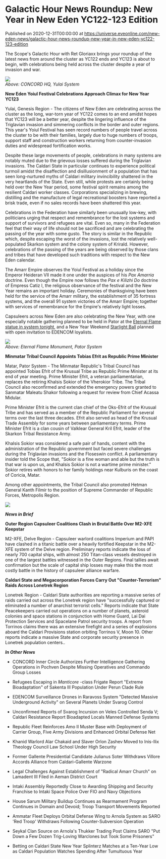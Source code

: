 # Galactic Hour News Roundup: New Year in New Eden YC122-123 Edition
Published on 2020-12-31T00:00:00 at https://universe.eveonline.com/new-eden-news/galactic-hour-news-roundup-new-year-in-new-eden-yc122-123-edition

The Scope's Galactic Hour with Ret Gloriaxx brings your roundup of the latest news from around the cluster as YC122 ends and YC123 is about to begin, with celebrations being held across the cluster despite a year of invasion and war.

![](https://web.ccpgamescdn.com/fiction/eveonline/worldnews/images/yulai_concord_hq.png)  
_Above: CONCORD HQ, Yulai System_

**New Eden Yoiul Festival Celebrations Approach Climax for New Year YC123**

Yulai, Genesis Region - The citizens of New Eden are celebrating across the cluster as the long, war-torn year of YC122 comes to an end amidst hopes that YC123 will be a better year, despite the lingering influence of the Triglavian invasion and simmering conflicts in the border and outer regions. This year's Yoiul Festival has seen record numbers of people travel across the cluster to be with their families, largely due to huge numbers of troops, support staff and construction workers returning from counter-invasion duties and widespread fortification works.

Despite these large movements of people, celebrations in many systems are notably muted due to the grievous losses suffered during the Triglavian invasions. The Caldari State in particular continues to experience political turmoil amidst the disaffection and disillusionment of a population that has seen long-nurtured myths of Caldari military invincibility shattered in the very heartlands of the State. Even still, while protests are certainly being held over the New Year period, some festival spirit remains among the resilient Caldari worker classes. Corporations specializing in brewing, distilling and the manufacture of legal recreational boosters have reported a brisk trade, even if no sales records have been shattered this year.

Celebrations in the Federation have similarly been unusually low-key, with politicians urging that respect and remembrance for the lost systems and support of survivors and refugees are vital. Even so, many in the Federation feel that their way of life should not be sacrificed and are celebrating the passing of the year with some gusto. The story is similar in the Republic which, despite escaping the worst of the invasions, lost the relatively well-populated Skarkon system and the colony system of Krirald. However, celebrations of the passing of the years are being observed by those clans and tribes that have developed such traditions with respect to the New Eden calendar.

The Amarr Empire observes the Yoiul Festival as a holiday since the Emperor Heideran VII made it one under the auspices of his _Pax Amarria_ doctrine. Even though the Empire now follows the _Pax e Kilizhi Do_ doctrine of Empress Catiz I, the religious observance of the festival and the New Year remains an important holiday. Ceremonies of thanksgiving have been held for the service of the Amarr military, the establishment of 35 fortress systems, and the overall 91 system victories of the Amarr Empire; together with services of remembrance for the Empire's relatively light losses.

Capsuleers across New Eden are also celebrating the New Year, with one especially notable gathering planned to be held in Pator at the [Eternal Flame statue in system tonight](https://forums.eveonline.com/t/event-new-year-fireworks-at-eternal-flame/287151), and a New Year Weekend [Starlight Ball](https://forums.eveonline.com/t/starlight-new-year-s-ball-yc-123/283580) planned with open invitation to EDENCOM loyalists.

![](https://web.ccpgamescdn.com/fiction/eveonline/worldnews/images/eternal_flame_pator.png)  
_Above: Eternal Flame Monument, Pator System_

**Minmatar Tribal Council Appoints Tobias Efrit as Republic Prime Minister**

Matar, Pator System - The Minmatar Republic's Tribal Council has appointed Tobias Efrit of the Krusual Tribe as Republic Prime Minister at its end of year meeting. Prime Minister Efrit, a veteran parliamentarian, replaces the retiring Khalsis Sokior of the Vherokior Tribe. The Tribal Council also reconfirmed and extended the emergency powers granted to Sanmatar Maleatu Shakor following a request for review from Chief Acassa Midular.

Prime Minister Efrit is the current clan chief of the Oks-Efrit of the Krusual Tribe and has served as a member of the Republic Parliament for several terms over the last three decades. Efrit also served as head of the Krusual Trade Assembly for some years between parliamentary terms. Prime Minister Efrit is a clan cousin of Valklear General Kril Efrit, leader of the Skarkon Tribal Resistance Army.

Khalsis Sokior was considered a safe pair of hands, content with the administration of the Republic government but faced severe challenges during the Triglavian invasions and the Floseswin conflict. A parliamentary insider told the Scope that, "Sokior is a fine woman and able but the truth is that war is upon us, and Khalsis Sokior is not a wartime prime minister." Sokior retires with honors to her family holdings near Kulburis on the coast of Coricia, Matar.

Among other appointments, the Tribal Council also promoted Hetman General Kanth Filmir to the position of Supreme Commander of Republic Forces, Metropolis Region.

![](https://web.ccpgamescdn.com/fiction/eveonline/organizations/31_128_2.png)

_**News in Brief**_

**Outer Region Capsuleer Coalitions Clash in Brutal Battle Over M2-XFE Keepstar**

M2-XFE, Delve Region - Capsuleer warlord coalitions Imperium and PAPI have clashed in a titanic battle over a heavily fortified Keepstar in the M2-XFE system of the Delve region. Preliminary reports indicate the loss of nearly 700 capital ships, with almost 250 Titan-class vessels destroyed in one of the largest battles witnessed in the Outer Regions. Final tallies await confirmation but the scale of capital ship losses may make this the most costly battle in the history of capsuleer alliance warfare.

**Caldari State and Megacorporation Forces Carry Out "Counter-Terrorism" Raids Across Lonetrek Region**

Lonetrek Region - Caldari State authorities are reporting a massive series of raids carried out across the Lonetrek region have "successfully captured or eliminated a number of anarchist terrorist cells." Reports indicate that State Peacekeepers carried out operations on a number of planets, asteroid colonies and space stations in conjunction with Home Guard, Lai Dai Protection Services and Spacelane Patrol security troops. A report from Torrinos claims there was an extensive firefight and a series of explosions aboard the Caldari Provisions station orbiting Torrinos V, Moon 10. Other reports indicate a massive State and corporate security presence in Lonetrek population centers..  
 

_**In Other News**_

  * CONCORD Inner Circle Authorizes Further Intelligence Gathering Operations in Pochven Despite Missing Operatives and Commando Group Losses


  * Refugees Escaping in _Manticore_ -class Frigate Report "Extreme Bioadaptation" of Sakenta III Population Under Perun Clade Rule


  * EDENCOM Surveillance Drones in Raravoss System "Detected Massive Underground Activity" on Several Planets Under Svarog Control


  * Unconfirmed Reports of Svarog Incursion on Veles Controlled Senda V; Caldari Resistance Report Bioadapted Locals Manned Defense Systems


  * Republic Fleet Reinforces Amo II Muster Base with Deployment of Carrier Group, Five Army Divisions and Enhanced Orbital Defense Net


  * Khanid Warlord Alar Chakaid and Slaver Orlon Zashev Moved to Inis-Ilix Theology Council Law School Under High Security


  * Former Gallente Presidential Candidate Julianus Soter Withdraws Villore Accords Alliance from Caldari-Gallente Warzone


  * Legal Challenges Against Establishment of "Radical Amarr Church" on Lamadent III Filed in Aeman District Court


  * Intaki Assembly Reportedly Close to Awarding Shipping and Security Franchise to Intaki Space Police Over FIO and Navy Objections


  * House Sarum Military Buildup Continues as Rearmament Program Continues in Domain and Devoid; Troop Transport Movements Reported


  * Ammatar Fleet Deploys Orbital Defense Wing to Arnola System as SARO 'Red Troop' Withdraws Following Counter-Subversion Operation


  * Seykal Clan Source on Arnola's Thukker Trading Post Claims SARO "Put Down a Few Dozen Trig-Loving Warclones but Took Some Prisoners"


  * Betting on Caldari State New Year Splinterz Matches at a Ten-Year Low as Caldari Population Watches Spending After Tumultuous Year
